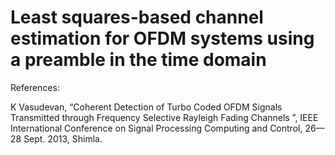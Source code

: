 # Least squares-based channel estimation for OFDM systems using a preamble in the time domain

References:

K Vasudevan, “Coherent Detection of Turbo Coded OFDM Signals Transmitted through Frequency Selective Rayleigh Fading Channels ”, IEEE International Conference on Signal Processing Computing and Control, 26—28 Sept. 2013, Shimla.
